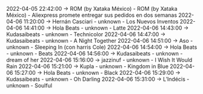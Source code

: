 2022-04-05 22:42:00 -> ROM (by Xataka México) - ROM (by Xataka México) - Aliexpress promete entregar sus pedidos en dos semanas
2022-04-06 11:20:00 -> Hernán Casciari - unknown - Los Nuevos Inventos
2022-04-06 14:41:00 -> Hola Beats - unknown - Latte
2022-04-06 14:43:00 -> Kudasaibeats - unknown - Technicolor
2022-04-06 14:47:00 -> Kudasaibeats - unknown - A Night Together
2022-04-06 14:51:00 -> Aso - unknown - Sleeping In (con harris Cole)
2022-04-06 14:54:00 -> Hola Beats - unknown - Beats
2022-04-06 14:56:00 -> Kudasaibeats - unknown - dream of her
2022-04-06 15:16:00 -> jazzinuf - unknown - I Wish It Would Rain
2022-04-06 15:21:00 -> Kupla - unknown - Kingdom in Blue
2022-04-06 15:27:00 -> Hola Beats - unknown - Black
2022-04-06 15:29:00 -> Kudasaibeats - unknown - Oh Darling
2022-04-06 15:31:00 -> L’Indécis - unknown - Soulful

